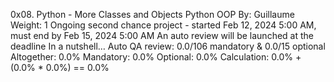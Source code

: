 0x08. Python - More Classes and Objects
Python
OOP
 By: Guillaume
 Weight: 1
 Ongoing second chance project - started Feb 12, 2024 5:00 AM, must end by Feb 15, 2024 5:00 AM
 An auto review will be launched at the deadline
In a nutshell…
Auto QA review: 0.0/106 mandatory & 0.0/15 optional
Altogether:  0.0%
Mandatory: 0.0%
Optional: 0.0%
Calculation:  0.0% + (0.0% * 0.0%)  == 0.0%
